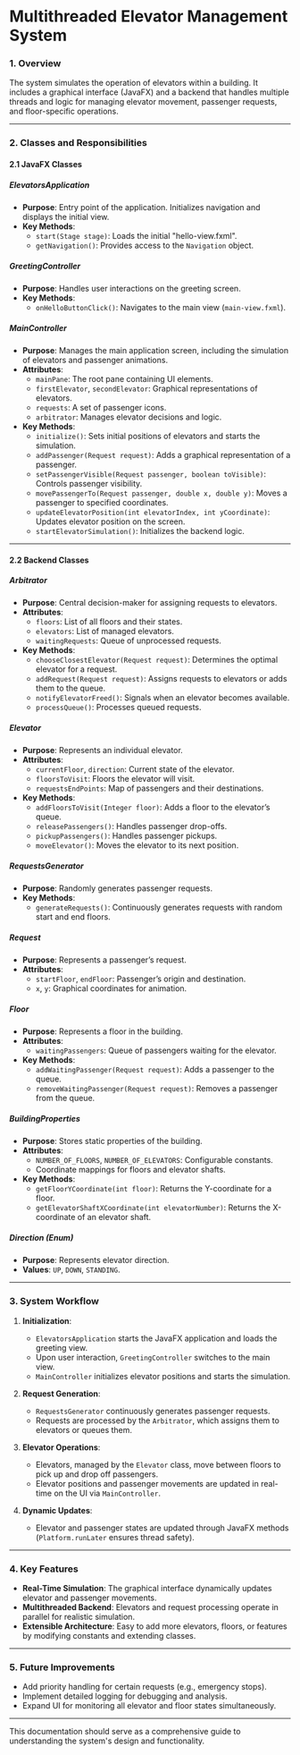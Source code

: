 # Multithreaded Elevator Management System

### 1. Overview
The system simulates the operation of elevators within a building. It includes a graphical interface (JavaFX) and a backend that handles multiple threads and logic for managing elevator movement, passenger requests, and floor-specific operations.

---

### 2. Classes and Responsibilities

#### 2.1 **JavaFX Classes**

##### **ElevatorsApplication**
- **Purpose**: Entry point of the application. Initializes navigation and displays the initial view.
- **Key Methods**:
    - `start(Stage stage)`: Loads the initial "hello-view.fxml".
    - `getNavigation()`: Provides access to the `Navigation` object.

##### **GreetingController**
- **Purpose**: Handles user interactions on the greeting screen.
- **Key Methods**:
    - `onHelloButtonClick()`: Navigates to the main view (`main-view.fxml`).

##### **MainController**
- **Purpose**: Manages the main application screen, including the simulation of elevators and passenger animations.
- **Attributes**:
    - `mainPane`: The root pane containing UI elements.
    - `firstElevator`, `secondElevator`: Graphical representations of elevators.
    - `requests`: A set of passenger icons.
    - `arbitrator`: Manages elevator decisions and logic.
- **Key Methods**:
    - `initialize()`: Sets initial positions of elevators and starts the simulation.
    - `addPassenger(Request request)`: Adds a graphical representation of a passenger.
    - `setPassengerVisible(Request passenger, boolean toVisible)`: Controls passenger visibility.
    - `movePassengerTo(Request passenger, double x, double y)`: Moves a passenger to specified coordinates.
    - `updateElevatorPosition(int elevatorIndex, int yCoordinate)`: Updates elevator position on the screen.
    - `startElevatorSimulation()`: Initializes the backend logic.

---

#### 2.2 **Backend Classes**

##### **Arbitrator**
- **Purpose**: Central decision-maker for assigning requests to elevators.
- **Attributes**:
    - `floors`: List of all floors and their states.
    - `elevators`: List of managed elevators.
    - `waitingRequests`: Queue of unprocessed requests.
- **Key Methods**:
    - `chooseClosestElevator(Request request)`: Determines the optimal elevator for a request.
    - `addRequest(Request request)`: Assigns requests to elevators or adds them to the queue.
    - `notifyElevatorFreed()`: Signals when an elevator becomes available.
    - `processQueue()`: Processes queued requests.

##### **Elevator**
- **Purpose**: Represents an individual elevator.
- **Attributes**:
    - `currentFloor`, `direction`: Current state of the elevator.
    - `floorsToVisit`: Floors the elevator will visit.
    - `requestsEndPoints`: Map of passengers and their destinations.
- **Key Methods**:
    - `addFloorsToVisit(Integer floor)`: Adds a floor to the elevator’s queue.
    - `releasePassengers()`: Handles passenger drop-offs.
    - `pickupPassengers()`: Handles passenger pickups.
    - `moveElevator()`: Moves the elevator to its next position.

##### **RequestsGenerator**
- **Purpose**: Randomly generates passenger requests.
- **Key Methods**:
    - `generateRequests()`: Continuously generates requests with random start and end floors.

##### **Request**
- **Purpose**: Represents a passenger’s request.
- **Attributes**:
    - `startFloor`, `endFloor`: Passenger’s origin and destination.
    - `x`, `y`: Graphical coordinates for animation.

##### **Floor**
- **Purpose**: Represents a floor in the building.
- **Attributes**:
    - `waitingPassengers`: Queue of passengers waiting for the elevator.
- **Key Methods**:
    - `addWaitingPassenger(Request request)`: Adds a passenger to the queue.
    - `removeWaitingPassenger(Request request)`: Removes a passenger from the queue.

##### **BuildingProperties**
- **Purpose**: Stores static properties of the building.
- **Attributes**:
    - `NUMBER_OF_FLOORS`, `NUMBER_OF_ELEVATORS`: Configurable constants.
    - Coordinate mappings for floors and elevator shafts.
- **Key Methods**:
    - `getFloorYCoordinate(int floor)`: Returns the Y-coordinate for a floor.
    - `getElevatorShaftXCoordinate(int elevatorNumber)`: Returns the X-coordinate of an elevator shaft.

##### **Direction (Enum)**
- **Purpose**: Represents elevator direction.
- **Values**: `UP`, `DOWN`, `STANDING`.

---

### 3. System Workflow
1. **Initialization**:
    - `ElevatorsApplication` starts the JavaFX application and loads the greeting view.
    - Upon user interaction, `GreetingController` switches to the main view.
    - `MainController` initializes elevator positions and starts the simulation.

2. **Request Generation**:
    - `RequestsGenerator` continuously generates passenger requests.
    - Requests are processed by the `Arbitrator`, which assigns them to elevators or queues them.

3. **Elevator Operations**:
    - Elevators, managed by the `Elevator` class, move between floors to pick up and drop off passengers.
    - Elevator positions and passenger movements are updated in real-time on the UI via `MainController`.

4. **Dynamic Updates**:
    - Elevator and passenger states are updated through JavaFX methods (`Platform.runLater` ensures thread safety).

---

### 4. Key Features
- **Real-Time Simulation**: The graphical interface dynamically updates elevator and passenger movements.
- **Multithreaded Backend**: Elevators and request processing operate in parallel for realistic simulation.
- **Extensible Architecture**: Easy to add more elevators, floors, or features by modifying constants and extending classes.

---

### 5. Future Improvements
- Add priority handling for certain requests (e.g., emergency stops).
- Implement detailed logging for debugging and analysis.
- Expand UI for monitoring all elevator and floor states simultaneously.

---

This documentation should serve as a comprehensive guide to understanding the system's design and functionality.

